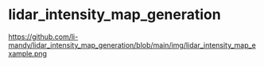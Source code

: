 # lidar_intensity_map_generation
https://github.com/li-mandy/lidar_intensity_map_generation/blob/main/img/lidar_intensity_map_example.png
